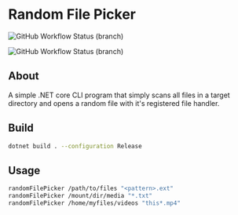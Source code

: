 # Random File Picker

![GitHub Workflow Status (branch)](https://img.shields.io/github/workflow/status/EverAzureRest/randomFilePicker/Build/dev?label=devbuild&style=plastic)

![GitHub Workflow Status (branch)](https://img.shields.io/github/workflow/status/EverAzureRest/randomFilePicker/Build/main?label=build&style=plastic)

## About

A simple .NET core CLI program that simply scans all files in a target directory and opens a random file with it's registered file handler.

## Build

```bash
dotnet build . --configuration Release
```

## Usage

```bash
randomFilePicker /path/to/files "<pattern>.ext"
randomFilePicker /mount/dir/media "*.txt"
randomFilePicker /home/myfiles/videos "this*.mp4"
```
